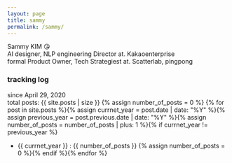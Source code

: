 ```yaml
---
layout: page
title: sammy
permalink: /sammy/
---
```

Sammy KIM :kissing_heart:  
AI designer, NLP engineering Director at. Kakaoenterprise  
formal Product Owner, Tech Strategiest at. Scatterlab, pingpong  


### tracking log
since April 29, 2020  
total posts: {{ site.posts | size }}
{% assign number_of_posts = 0 %} {% for post in site.posts %}{% assign currnet_year = post.date | date: "%Y" %}{% assign previous_year = post.previous.date | date: "%Y" %}{% assign number_of_posts = number_of_posts | plus: 1 %}{% if currnet_year != previous_year %}
- {{ currnet_year }} : {{ number_of_posts }} {% assign number_of_posts = 0 %}{% endif %}{% endfor %}
